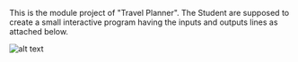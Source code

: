 This is the module project of "Travel Planner". The Student are supposed to create a small interactive program having the inputs and outputs lines as attached below.

![alt text](https://prod-edxapp.edx-cdn.org/assets/courseware/v1/27fed0c3d34db3d602bfe593552794d7/asset-v1:Microsoft+DEV276x+2T2018+type@asset+block/1-sampleOutput.png)
